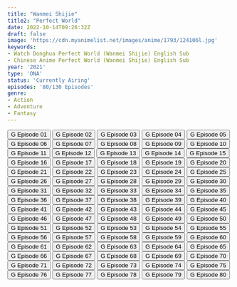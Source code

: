 ```yaml
---
title: "Wanmei Shijie"
title2: "Perfect World"
date: 2022-10-14T09:26:32Z
draft: false
image: 'https://cdn.myanimelist.net/images/anime/1793/124106l.jpg'
keywords:
- Watch Donghua Perfect World (Wanmei Shijie) English Sub
- Chinese Anime Perfect World (Wanmei Shijie) English Sub
year: '2021'
type: 'ONA'
status: 'Currently Airing'
episodes: '80/130 Episodes'
genre:
- Action
- Adventure
- Fantasy
---
```


<div class="d-g gg-5 gtc-r ai-c">
<button onclick="window.open('?gog=wanmei-shijie-episode-1','_blank')">G Episode 01</button>
<button onclick="window.open('?gog=wanmei-shijie-episode-2','_blank')">G Episode 02</button>
<button onclick="window.open('?gog=wanmei-shijie-episode-3','_blank')">G Episode 03</button>
<button onclick="window.open('?gog=wanmei-shijie-episode-4','_blank')">G Episode 04</button>
<button onclick="window.open('?gog=wanmei-shijie-episode-5','_blank')">G Episode 05</button>
<button onclick="window.open('?gog=wanmei-shijie-episode-6','_blank')">G Episode 06</button>
<button onclick="window.open('?gog=wanmei-shijie-episode-7','_blank')">G Episode 07</button>
<button onclick="window.open('?gog=wanmei-shijie-episode-8','_blank')">G Episode 08</button>
<button onclick="window.open('?gog=wanmei-shijie-episode-9','_blank')">G Episode 09</button>
<button onclick="window.open('?gog=wanmei-shijie-episode-10','_blank')">G Episode 10</button>
<button onclick="window.open('?gog=wanmei-shijie-episode-11','_blank')">G Episode 11</button>
<button onclick="window.open('?gog=wanmei-shijie-episode-12','_blank')">G Episode 12</button>
<button onclick="window.open('?gog=wanmei-shijie-episode-13','_blank')">G Episode 13</button>
<button onclick="window.open('?gog=wanmei-shijie-episode-14','_blank')">G Episode 14</button>
<button onclick="window.open('?gog=wanmei-shijie-episode-15','_blank')">G Episode 15</button>
<button onclick="window.open('?gog=wanmei-shijie-episode-16','_blank')">G Episode 16</button>
<button onclick="window.open('?gog=wanmei-shijie-episode-17','_blank')">G Episode 17</button>
<button onclick="window.open('?gog=wanmei-shijie-episode-18','_blank')">G Episode 18</button>
<button onclick="window.open('?gog=wanmei-shijie-episode-19','_blank')">G Episode 19</button>
<button onclick="window.open('?gog=wanmei-shijie-episode-20','_blank')">G Episode 20</button>
<button onclick="window.open('?gog=wanmei-shijie-episode-21','_blank')">G Episode 21</button>
<button onclick="window.open('?gog=wanmei-shijie-episode-22','_blank')">G Episode 22</button>
<button onclick="window.open('?gog=wanmei-shijie-episode-23','_blank')">G Episode 23</button>
<button onclick="window.open('?gog=wanmei-shijie-episode-24','_blank')">G Episode 24</button>
<button onclick="window.open('?gog=wanmei-shijie-episode-25','_blank')">G Episode 25</button>
<button onclick="window.open('?gog=wanmei-shijie-episode-26','_blank')">G Episode 26</button>
<button onclick="window.open('?gog=wanmei-shijie-episode-27','_blank')">G Episode 27</button>
<button onclick="window.open('?gog=wanmei-shijie-episode-28','_blank')">G Episode 28</button>
<button onclick="window.open('?gog=wanmei-shijie-episode-29','_blank')">G Episode 29</button>
<button onclick="window.open('?gog=wanmei-shijie-episode-30','_blank')">G Episode 30</button>
<button onclick="window.open('?gog=wanmei-shijie-episode-31','_blank')">G Episode 31</button>
<button onclick="window.open('?gog=wanmei-shijie-episode-32','_blank')">G Episode 32</button>
<button onclick="window.open('?gog=wanmei-shijie-episode-33','_blank')">G Episode 33</button>
<button onclick="window.open('?gog=wanmei-shijie-episode-34','_blank')">G Episode 34</button>
<button onclick="window.open('?gog=wanmei-shijie-episode-35','_blank')">G Episode 35</button>
<button onclick="window.open('?gog=wanmei-shijie-episode-36','_blank')">G Episode 36</button>
<button onclick="window.open('?gog=wanmei-shijie-episode-37','_blank')">G Episode 37</button>
<button onclick="window.open('?gog=wanmei-shijie-episode-38','_blank')">G Episode 38</button>
<button onclick="window.open('?gog=wanmei-shijie-episode-39','_blank')">G Episode 39</button>
<button onclick="window.open('?gog=wanmei-shijie-episode-40','_blank')">G Episode 40</button>
<button onclick="window.open('?gog=wanmei-shijie-episode-41','_blank')">G Episode 41</button>
<button onclick="window.open('?gog=wanmei-shijie-episode-42','_blank')">G Episode 42</button>
<button onclick="window.open('?gog=wanmei-shijie-episode-43','_blank')">G Episode 43</button>
<button onclick="window.open('?gog=wanmei-shijie-episode-44','_blank')">G Episode 44</button>
<button onclick="window.open('?gog=wanmei-shijie-episode-45','_blank')">G Episode 45</button>
<button onclick="window.open('?gog=wanmei-shijie-episode-46','_blank')">G Episode 46</button>
<button onclick="window.open('?gog=wanmei-shijie-episode-47','_blank')">G Episode 47</button>
<button onclick="window.open('?gog=wanmei-shijie-episode-48','_blank')">G Episode 48</button>
<button onclick="window.open('?gog=wanmei-shijie-episode-49','_blank')">G Episode 49</button>
<button onclick="window.open('?gog=wanmei-shijie-episode-50','_blank')">G Episode 50</button>
<button onclick="window.open('?gog=wanmei-shijie-episode-51','_blank')">G Episode 51</button>
<button onclick="window.open('?gog=wanmei-shijie-episode-52','_blank')">G Episode 52</button>
<button onclick="window.open('?gog=wanmei-shijie-episode-53','_blank')">G Episode 53</button>
<button onclick="window.open('?gog=wanmei-shijie-episode-54','_blank')">G Episode 54</button>
<button onclick="window.open('?gog=wanmei-shijie-episode-55','_blank')">G Episode 55</button>
<button onclick="window.open('?gog=wanmei-shijie-episode-56','_blank')">G Episode 56</button>
<button onclick="window.open('?gog=wanmei-shijie-episode-57','_blank')">G Episode 57</button>
<button onclick="window.open('?gog=wanmei-shijie-episode-58','_blank')">G Episode 58</button>
<button onclick="window.open('?gog=wanmei-shijie-episode-59','_blank')">G Episode 59</button>
<button onclick="window.open('?gog=wanmei-shijie-episode-60','_blank')">G Episode 60</button>
<button onclick="window.open('?gog=wanmei-shijie-episode-61','_blank')">G Episode 61</button>
<button onclick="window.open('?gog=wanmei-shijie-episode-62','_blank')">G Episode 62</button>
<button onclick="window.open('?gog=wanmei-shijie-episode-63','_blank')">G Episode 63</button>
<button onclick="window.open('?gog=wanmei-shijie-episode-64','_blank')">G Episode 64</button>
<button onclick="window.open('?gog=wanmei-shijie-episode-65','_blank')">G Episode 65</button>
<button onclick="window.open('?gog=wanmei-shijie-episode-66','_blank')">G Episode 66</button>
<button onclick="window.open('?gog=wanmei-shijie-episode-67','_blank')">G Episode 67</button>
<button onclick="window.open('?gog=wanmei-shijie-episode-68','_blank')">G Episode 68</button>
<button onclick="window.open('?gog=wanmei-shijie-episode-69','_blank')">G Episode 69</button>
<button onclick="window.open('?gog=wanmei-shijie-episode-70','_blank')">G Episode 70</button>
<button onclick="window.open('?gog=wanmei-shijie-episode-71','_blank')">G Episode 71</button>
<button onclick="window.open('?gog=wanmei-shijie-episode-72','_blank')">G Episode 72</button>
<button onclick="window.open('?gog=wanmei-shijie-episode-73','_blank')">G Episode 73</button>
<button onclick="window.open('?gog=wanmei-shijie-episode-74','_blank')">G Episode 74</button>
<button onclick="window.open('?gog=wanmei-shijie-episode-75','_blank')">G Episode 75</button>
<button onclick="window.open('?gog=wanmei-shijie-episode-76','_blank')">G Episode 76</button>
<button onclick="window.open('?gog=wanmei-shijie-episode-77','_blank')">G Episode 77</button>
<button onclick="window.open('?gog=wanmei-shijie-episode-78','_blank')">G Episode 78</button>
<button onclick="window.open('?gog=wanmei-shijie-episode-79','_blank')">G Episode 79</button>
<button onclick="window.open('?gog=wanmei-shijie-episode-80','_blank')">G Episode 80</button>
</div>